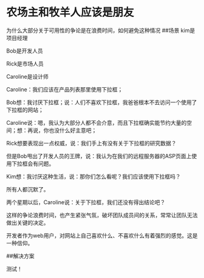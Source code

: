 # 农场主和牧羊人应该是朋友

为什么大部分关于可用性的争论是在浪费时间，如何避免这种情况
##场景
kim是项目经理

Bob是开发人员

Rick是市场人员

Caroline是设计师

Caroline：我们应该在产品列表那里使用下拉框；

Bob想：我讨厌下拉框；说：人们不喜欢下拉框，我爸爸根本不去访问一个使用了下拉框的网站；

Caroline说：嗯，我认为大部分人都不会介意，而且下拉框确实能节约大量的空间；想：再说，你也没什么好主意吧；

Rick想要表现出一点权威，说：我们手上有没有关于下拉框的研究数据？

但是Bob甩出了开发人员的王牌，说：我认为在我们的远程服务器的ASP页面上使用下拉框会有问题。

Kim想：我讨厌这种生活，说：那你们怎么看呢？我们应该使用下拉框吗？

所有人都沉默了。

两个星期以后，Caroline说：关于下拉框，我们还没有得出结论吧？


这样的争论浪费时间，也产生紧张气氛，破坏团队成员间的关系，常常让团队无法做出关键的决定。

开发者作为web用户，对网站上自己喜欢什么、不喜欢什么有着强烈的感觉。这是一种信仰。

##解决方案

测试！